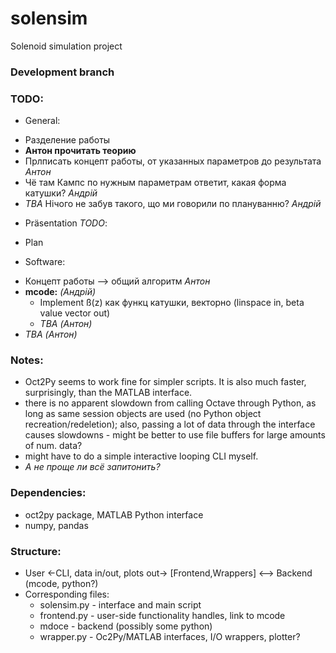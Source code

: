 # solensim
Solenoid simulation project

### Development branch

### TODO:
 * General:
  - Разделение работы
  - **Антон прочитать теорию**
  - Прлписать концепт работы, от указанных параметров до результата *Антон*
  - Чё там Кампс по нужным параметрам ответит, какая форма катушки? *Aндрій*
  - *TBA* Нічого не забув такого, що ми говорили по плануванню? *Aндрій*
 * Präsentation *TODO*:
  -  Plan
 * Software:
  - Концепт работы --> общий алгоритм *Антон*
  - **mcode:** *(Андрій)*
    - Implement ß(z) как функц катушки, векторно (linspace in, beta value vector out)
    - *TBA* *(Антон)*
  - *TBA* *(Антон)*

### Notes:
 - Oct2Py seems to work fine for simpler scripts. It is also much faster, surprisingly, than the MATLAB interface.
 - there is no apparent slowdown from calling Octave through Python, as long as same session objects are used (no Python object recreation/redeletion); also, passing a lot of data through the interface causes slowdowns - might be better to use file buffers for large amounts of num. data?
 - might have to do a simple interactive looping CLI myself.
 - *А не проще ли всё запитонить?*


### Dependencies:
 - oct2py package, MATLAB Python interface
 - numpy, pandas

### Structure:
 - User <-CLI, data in/out, plots out-> [Frontend,Wrappers] <--> Backend (mcode, python?)
 - Corresponding files:
   - solensim.py - interface and main script
   - frontend.py - user-side functionality handles, link to mcode
   - mdoce - backend (possibly some python)
   - wrapper.py - Oc2Py/MATLAB interfaces, I/O wrappers, plotter?
